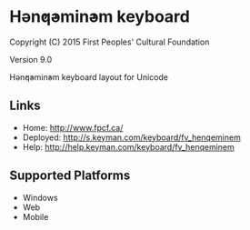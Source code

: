 Hǝn̓q̓ǝmin̓ǝm keyboard
======================

Copyright (C) 2015 First Peoples' Cultural Foundation

Version 9.0

Hǝn̓q̓ǝmin̓ǝm keyboard layout for Unicode

Links
-----

 * Home:     <http://www.fpcf.ca/>
 * Deployed: <http://s.keyman.com/keyboard/fv_henqeminem>
 * Help:     <http://help.keyman.com/keyboard/fv_henqeminem>
 
Supported Platforms
-------------------

 * Windows
 * Web
 * Mobile
